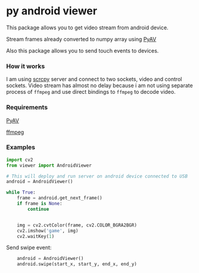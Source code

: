 # py android viewer

This package allows you to get video stream from android device.

Stream frames already converted to numpy array using [PyAV](https://github.com/mikeboers/PyAV)

Also this package allows you to send touch events to devices.


### How it works
I am using [scrcpy](https://github.com/Genymobile/scrcpy) server and connect to two sockets, video and control sockets.
Video stream has almost no delay because i am not using separate process of `ffmpeg` and use direct bindings to `ffmpeg` to decode video.

### Requirements 
[PyAV](http://docs.mikeboers.com/pyav/develop/overview/installation.html)

[ffmpeg](http://ffmpeg.org/)



### Examples
```python
import cv2
from viewer import AndroidViewer

# This will deploy and run server on android device connected to USB
android = AndroidViewer()

while True:
    frame = android.get_next_frame()
    if frame is None:
        continue


    img = cv2.cvtColor(frame, cv2.COLOR_BGRA2BGR)
    cv2.imshow('game', img)
    cv2.waitKey(1)
```

Send swipe event:
```python
    android = AndroidViewer()
    android.swipe(start_x, start_y, end_x, end_y)   
```